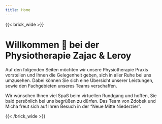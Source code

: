 ```yaml
---
title: Home
---
```

{{< brick_wide >}}

# Willkommen 👋 bei der Physiotherapie Zajac & Leroy

Auf den folgenden Seiten möchten wir unsere Physiotherapie Praxis vorstellen und Ihnen die Gelegenheit geben, sich in aller Ruhe bei uns umzusehen. Dabei können Sie sich eine Übersicht unserer Leistungen, sowie den Fachgebieten unseres Teams verschaffen.

Wir wünschen Ihnen viel Spaß beim virtuellen Rundgang und hoffen, Sie bald persönlich bei uns begrüßen zu dürfen. Das Team von Zdobek und Micha freut sich auf Ihren Besuch in der “Neue Mitte Niederzier”.

{{< /brick_wide >}}
